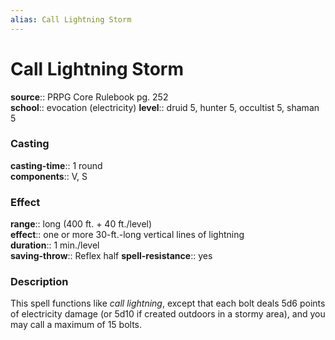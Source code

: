```yaml
---
alias: Call Lightning Storm
---
```


# Call Lightning Storm 

**source**:: PRPG Core Rulebook pg. 252  
**school**:: evocation (electricity)
**level**:: druid 5, hunter 5, occultist 5, shaman 5

### Casting 

**casting-time**:: 1 round  
**components**:: V, S

### Effect 

**range**:: long (400 ft. + 40 ft./level)  
**effect**:: one or more 30-ft.-long vertical lines of lightning  
**duration**:: 1 min./level  
**saving-throw**:: Reflex half
**spell-resistance**:: yes

### Description 

This spell functions like *call lightning*, except that each bolt deals 5d6 points of electricity damage (or 5d10 if created outdoors in a stormy area), and you may call a maximum of 15 bolts.
